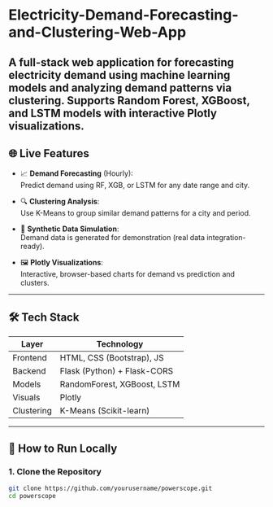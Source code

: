 # Electricity-Demand-Forecasting-and-Clustering-Web-App
A full-stack web application for forecasting electricity demand using machine learning models and analyzing demand patterns via clustering. Supports Random Forest, XGBoost, and LSTM models with interactive Plotly visualizations.
---

## 🌐 Live Features

- 📈 **Demand Forecasting** (Hourly):  
  Predict demand using RF, XGB, or LSTM for any date range and city.

- 🔍 **Clustering Analysis**:  
  Use K-Means to group similar demand patterns for a city and period.

- 🧠 **Synthetic Data Simulation**:  
  Demand data is generated for demonstration (real data integration-ready).

- 🖼️ **Plotly Visualizations**:  
  Interactive, browser-based charts for demand vs prediction and clusters.

---

## 🛠️ Tech Stack

| Layer      | Technology                     |
|------------|--------------------------------|
| Frontend   | HTML, CSS (Bootstrap), JS      |
| Backend    | Flask (Python) + Flask-CORS    |
| Models     | RandomForest, XGBoost, LSTM    |
| Visuals    | Plotly                          |
| Clustering | K-Means (Scikit-learn)         |

---

## 🚀 How to Run Locally

### 1. Clone the Repository

```bash
git clone https://github.com/yourusername/powerscope.git
cd powerscope
